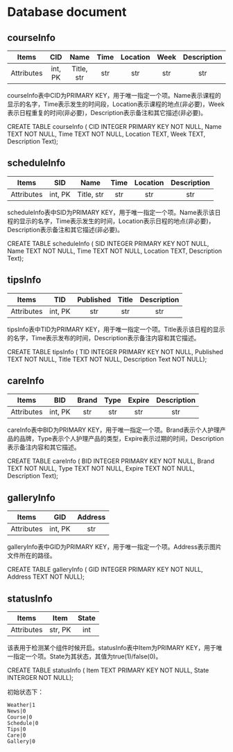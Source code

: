 # Database document

## courseInfo

|   Items    |   CID   |    Name    | Time | Location | Week | Description |
| :--------: | :-----: | :--------: | :--: | :------: | :--: | :---------: |
| Attributes | int, PK | Title, str | str  |   str    | str  |     str     |

courseInfo表中CID为PRIMARY KEY，用于唯一指定一个项。Name表示课程的显示的名字，Time表示发生的时间段，Location表示课程的地点(非必要)，Week表示日程重复的时间(非必要)，Description表示备注和其它描述(非必要)。

CREATE TABLE courseInfo (
CID INTEGER PRIMARY KEY NOT NULL,
Name TEXT NOT NULL,
Time TEXT NOT NULL,
Location TEXT,
Week TEXT,
Description Text);

## scheduleInfo

|   Items    |   SID   |    Name    | Time | Location | Description |
| :--------: | :-----: | :--------: | :--: | :------: | :---------: |
| Attributes | int, PK | Title, str | str  |   str    |     str     |

scheduleInfo表中SID为PRIMARY KEY，用于唯一指定一个项。Name表示该日程的显示的名字，Time表示发生的时间，Location表示日程的地点(非必要)，Description表示备注和其它描述(非必要)。

CREATE TABLE scheduleInfo (
SID INTEGER PRIMARY KEY NOT NULL,
Name TEXT NOT NULL,
Time TEXT NOT NULL,
Location TEXT,
Description Text);

## tipsInfo
|   Items    |   TID   | Published |   Title    | Description |
| :--------: | :-----: | :-------: | :--------: | :---------: |
| Attributes | int, PK |    str    |    str     |     str     |

tipsInfo表中TID为PRIMARY KEY，用于唯一指定一个项。Title表示该日程的显示的名字，Time表示发布的时间，Description表示备注内容和其它描述。

CREATE TABLE tipsInfo (
TID INTEGER PRIMARY KEY NOT NULL,
Published TEXT NOT NULL,
Title TEXT NOT NULL,
Description Text NOT NULL);

## careInfo
|   Items    |   BID   |  Brand  |   Type   |   Expire  | Description |
| :--------: | :-----: | :-----: | :------: | :-------: | :---------: |
| Attributes | int, PK |   str   |   str    |    str    |     str     |

careInfo表中BID为PRIMARY KEY，用于唯一指定一个项。Brand表示个人护理产品的品牌，Type表示个人护理产品的类型，Expire表示过期的时间，Description表示备注内容和其它描述。

CREATE TABLE careInfo (
BID INTEGER PRIMARY KEY NOT NULL,
Brand TEXT NOT NULL,
Type TEXT NOT NULL,
Expire TEXT NOT NULL,
Description Text);

## galleryInfo

|   Items    |   GID   |  Address  |
| :--------: | :-----: | :-------: |
| Attributes | int, PK |    str    |

galleryInfo表中GID为PRIMARY KEY，用于唯一指定一个项。Address表示图片文件所在的路径。

CREATE TABLE galleryInfo (
GID INTEGER PRIMARY KEY NOT NULL,
Address TEXT NOT NULL);

## statusInfo
|   Items    |   Item   |  State  |
| :--------: | :------: | :-----: |
| Attributes | str, PK  |  int    |

该表用于检测某个组件时候开启。statusInfo表中Item为PRIMARY KEY，用于唯一指定一个项。State为其状态，其值为true(1)/false(0)。

CREATE TABLE statusInfo (
Item TEXT PRIMARY KEY NOT NULL,
State INTERGER NOT NULL);

初始状态下：
```
Weather|1
News|0
Course|0
Schedule|0
Tips|0
Care|0
Gallery|0
```